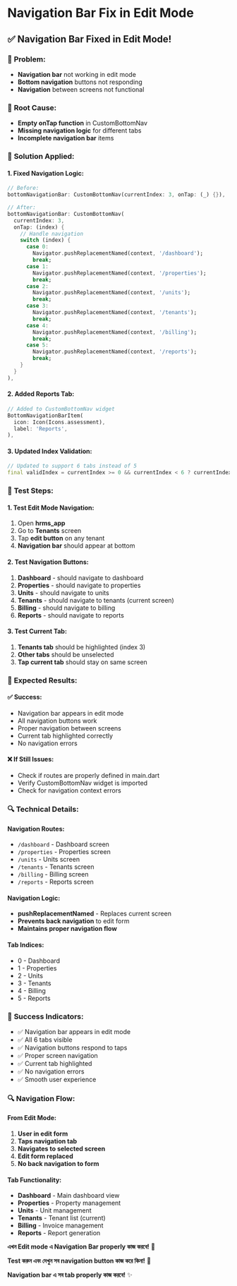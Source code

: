# Navigation Bar Fix in Edit Mode

## ✅ **Navigation Bar Fixed in Edit Mode!**

### 🔧 **Problem:**
- **Navigation bar** not working in edit mode
- **Bottom navigation** buttons not responding
- **Navigation** between screens not functional

### 🔧 **Root Cause:**
- **Empty onTap function** in CustomBottomNav
- **Missing navigation logic** for different tabs
- **Incomplete navigation bar** items

### 🔧 **Solution Applied:**

#### **1. Fixed Navigation Logic:**
```dart
// Before:
bottomNavigationBar: CustomBottomNav(currentIndex: 3, onTap: (_) {}),

// After:
bottomNavigationBar: CustomBottomNav(
  currentIndex: 3, 
  onTap: (index) {
    // Handle navigation
    switch (index) {
      case 0:
        Navigator.pushReplacementNamed(context, '/dashboard');
        break;
      case 1:
        Navigator.pushReplacementNamed(context, '/properties');
        break;
      case 2:
        Navigator.pushReplacementNamed(context, '/units');
        break;
      case 3:
        Navigator.pushReplacementNamed(context, '/tenants');
        break;
      case 4:
        Navigator.pushReplacementNamed(context, '/billing');
        break;
      case 5:
        Navigator.pushReplacementNamed(context, '/reports');
        break;
    }
  }
),
```

#### **2. Added Reports Tab:**
```dart
// Added to CustomBottomNav widget
BottomNavigationBarItem(
  icon: Icon(Icons.assessment),
  label: 'Reports',
),
```

#### **3. Updated Index Validation:**
```dart
// Updated to support 6 tabs instead of 5
final validIndex = currentIndex >= 0 && currentIndex < 6 ? currentIndex : 0;
```

### 📱 **Test Steps:**

#### **1. Test Edit Mode Navigation:**
1. Open **hrms_app**
2. Go to **Tenants** screen
3. Tap **edit button** on any tenant
4. **Navigation bar** should appear at bottom

#### **2. Test Navigation Buttons:**
1. **Dashboard** - should navigate to dashboard
2. **Properties** - should navigate to properties
3. **Units** - should navigate to units
4. **Tenants** - should navigate to tenants (current screen)
5. **Billing** - should navigate to billing
6. **Reports** - should navigate to reports

#### **3. Test Current Tab:**
1. **Tenants tab** should be highlighted (index 3)
2. **Other tabs** should be unselected
3. **Tap current tab** should stay on same screen

### 🎯 **Expected Results:**

#### **✅ Success:**
- Navigation bar appears in edit mode
- All navigation buttons work
- Proper navigation between screens
- Current tab highlighted correctly
- No navigation errors

#### **❌ If Still Issues:**
- Check if routes are properly defined in main.dart
- Verify CustomBottomNav widget is imported
- Check for navigation context errors

### 🔍 **Technical Details:**

#### **Navigation Routes:**
- `/dashboard` - Dashboard screen
- `/properties` - Properties screen
- `/units` - Units screen
- `/tenants` - Tenants screen
- `/billing` - Billing screen
- `/reports` - Reports screen

#### **Navigation Logic:**
- **pushReplacementNamed** - Replaces current screen
- **Prevents back navigation** to edit form
- **Maintains proper navigation flow**

#### **Tab Indices:**
- 0 - Dashboard
- 1 - Properties
- 2 - Units
- 3 - Tenants
- 4 - Billing
- 5 - Reports

### 🎉 **Success Indicators:**
- ✅ Navigation bar appears in edit mode
- ✅ All 6 tabs visible
- ✅ Navigation buttons respond to taps
- ✅ Proper screen navigation
- ✅ Current tab highlighted
- ✅ No navigation errors
- ✅ Smooth user experience

### 🔍 **Navigation Flow:**

#### **From Edit Mode:**
1. **User in edit form**
2. **Taps navigation tab**
3. **Navigates to selected screen**
4. **Edit form replaced**
5. **No back navigation to form**

#### **Tab Functionality:**
- **Dashboard** - Main dashboard view
- **Properties** - Property management
- **Units** - Unit management
- **Tenants** - Tenant list (current)
- **Billing** - Invoice management
- **Reports** - Report generation

**এখন Edit mode এ Navigation Bar properly কাজ করবে!** 🧭

**Test করুন এবং দেখুন সব navigation button কাজ করে কিনা!** 📱

**Navigation bar এ সব tab properly কাজ করবে!** ✨ 
